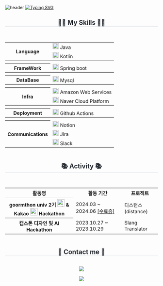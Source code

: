 ![header](https://capsule-render.vercel.app/api?type=waving&color=timeGradient&text=&animation=twinkling&height=80)
[![Typing SVG](https://readme-typing-svg.herokuapp.com?font=Alkatra&size=45&duration=4000&pause=3&random=false&width=1000&height=150&lines=Welcome+To+junseok's+Playground%F0%9F%91%8B)](https://git.io/typing-svg)

<div align="center">
    <h2 style="border-bottom: 1px solid #d8dee4; color: #282d33;">🧑‍💻 My Skills 🧑‍💻</h2>
    <br> 
    <div style="display: flex; flex-wrap: wrap; justify-content: space-around;">
        <table>
            <tr>
                <th rowspan="2">Language</th>
                <td><img src="https://staging.svgrepo.com/show/353924/java.svg" width="20px" alt="_icon" /> Java</td>
            </tr>
            <tr>
                <td><img src="https://www.svgrepo.com/show/353980/kotlin.svg" width="20px" alt="_icon" /> Kotlin</td>
            </tr>
            <tr>
               <th rowspan="1" colspan="2"></th>
            </tr>
            <tr>
                <th>FrameWork</th>
                <td><img src="https://www.svgrepo.com/show/376350/spring.svg" width="20px" alt="_icon" /> Spring boot</td>
            </tr>
            <tr>
                <th rowspan="1" colspan="2"></th>
            </tr>
            <tr>
                <th>DataBase</th>
                <td><img src="https://www.svgrepo.com/show/303251/mysql-logo.svg" width="20px" alt="_icon" /> Mysql</td>
            </tr>
            <tr>
                <th rowspan="1" colspan="2"></th>
            </tr>
            <tr>
                <th rowspan="2">Infra</th>
                <td><img src="https://www.svgrepo.com/show/448266/aws.svg" width="20px" alt="_icon" /> Amazon Web Services</td>
            </tr>
            <tr>
                <td><img src="https://yt3.ggpht.com/ytc/AKedOLQlZeczRzCJOJ5AML8wYJNb-Clyofwfgw_hs2Gk=s900-c-k-c0x00ffffff-no-rj" width="20px" alt="_icon" /> Naver Cloud Platform</td>
            </tr>
            <tr>
                <th rowspan="1" colspan="2"></th>
            </tr>
            <tr>
                <th>Deployment</th>
                <td><img src="https://encrypted-tbn0.gstatic.com/images?q=tbn:ANd9GcR9nNZVxrqmSMQnNMDKHdTkNFOxPkYUA0HZUA&s" width="20px" alt="_icon" /> Github Actions</td>
            </tr>
            <tr>
                <th rowspan="1" colspan="2"></th>
            </tr>
            <tr>
                <th rowspan="3">Communications</th>
                <td><img src="https://www.svgrepo.com/show/361558/notion-logo.svg" width="20px" alt="_icon" /> Notion</td>
            </tr>
            <tr>
                <td><img src="https://www.svgrepo.com/show/452241/jira.svg" width="20px" alt="_icon" /> Jira</td>
            </tr>
            <tr>
                <td><img src="https://www.svgrepo.com/show/448248/slack.svg" width="20px" alt="_icon" /> Slack</td>
            </tr>
        </table>
    </div>
    <h2 style="border-bottom: 1px solid #d8dee4; color: #282d33;">📚 Activity 📚</h2>
    <br> 
    <div style="display: flex; flex-wrap: wrap; justify-content: space-around;">
<table>
    <tr>
        <th>활동명</th>
        <th>활동 기간</th>
        <th>프로젝트</th>
    </tr>
    <tr>
        <th>goormthon univ 2기 <img src="https://encrypted-tbn0.gstatic.com/images?q=tbn:ANd9GcTBQRemibPTWg_IeIHpL0pe8KBEEVyCOrjJxA&s" width="24px" alt="_icon" />  &  Kakao <img src="https://upload.wikimedia.org/wikipedia/commons/thumb/d/de/Kakao_CI_yellow.svg/1200px-Kakao_CI_yellow.svg.png" width="24px" alt="_icon" /> Hackathon</th>
        <td>2024.03 ~ 2024.06 
            <a href="https://github.com/JunRock/JunRock/assets/56196986/f8bb3ba0-570f-4a43-aec1-eea090fd54b3" target="_blank"> [수료증]</a>
        </td>
        <td>디스턴스(distance)</a>
        </td>
    </tr>
    <tr>
        <th> 캡스톤 디자인 및 AI Hackathon</th>
        <td>2023.10.27 ~ 2023.10.29 
        </td>
        <td>Slang Translator</a>
        </td>
    </tr>
</table>
    <br>
    </div>
    <h2 style="border-bottom: 1px solid #d8dee4; color: #282d33;">📩 Contact me 📩</h2>
    <br> 
    <div>
        <a href="https://wnstjr120422.tistory.com/category">
            <img src="https://img.shields.io/badge/Tistory-000000?style=for-the-badge&logo=Tistory&logoColor=white&link=https://wnstjr120422.tistory.com/category">
        </a>
    </div>
    <br>
    <div>
        <a href="https://hits.seeyoufarm.com">
            <img src="https://hits.seeyoufarm.com/api/count/incr/badge.svg?url=https%3A%2F%2Fgithub.com%2FJunRock%2F&count_bg=%23000000&title_bg=%23000000&icon=github.svg&icon_color=%23FFFFFF&title=GitHub&edge_flat=false"/>
        </a>
    </div>
</div>
